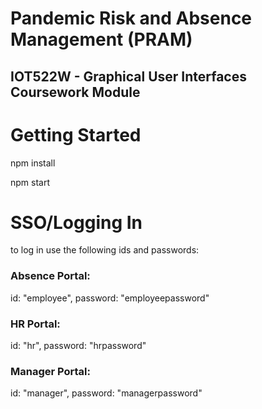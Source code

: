 # Pandemic Risk and Absence Management (PRAM)
## IOT522W - Graphical User Interfaces Coursework Module

# Getting Started
npm install

npm start

# SSO/Logging In
to log in use the following ids and passwords:

### Absence Portal: 
id: "employee",
password: "employeepassword"

### HR Portal:
id: "hr",
password: "hrpassword"

### Manager Portal:
id: "manager",
password: "managerpassword"

